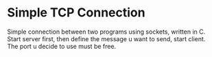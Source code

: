 # Simple TCP Connection

Simple connection between two programs using sockets, written in C.</br>
Start server first, then define the message u want to send, start client.</br>
The port u decide to use must be free.</br>
